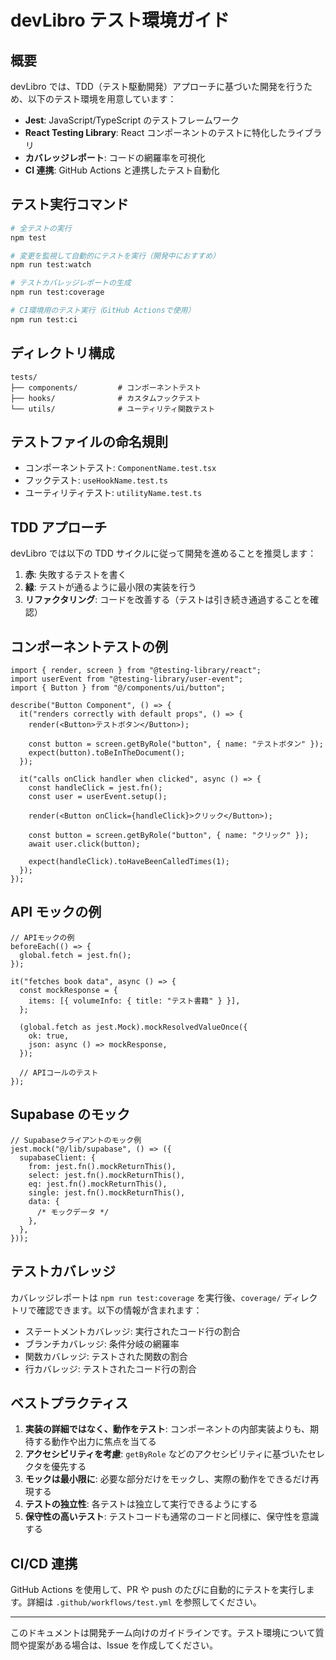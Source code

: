# devLibro テスト環境ガイド

## 概要

devLibro では、TDD（テスト駆動開発）アプローチに基づいた開発を行うため、以下のテスト環境を用意しています：

- **Jest**: JavaScript/TypeScript のテストフレームワーク
- **React Testing Library**: React コンポーネントのテストに特化したライブラリ
- **カバレッジレポート**: コードの網羅率を可視化
- **CI 連携**: GitHub Actions と連携したテスト自動化

## テスト実行コマンド

```bash
# 全テストの実行
npm test

# 変更を監視して自動的にテストを実行（開発中におすすめ）
npm run test:watch

# テストカバレッジレポートの生成
npm run test:coverage

# CI環境用のテスト実行（GitHub Actionsで使用）
npm run test:ci
```

## ディレクトリ構成

```
tests/
├── components/         # コンポーネントテスト
├── hooks/              # カスタムフックテスト
└── utils/              # ユーティリティ関数テスト
```

## テストファイルの命名規則

- コンポーネントテスト: `ComponentName.test.tsx`
- フックテスト: `useHookName.test.ts`
- ユーティリティテスト: `utilityName.test.ts`

## TDD アプローチ

devLibro では以下の TDD サイクルに従って開発を進めることを推奨します：

1. **赤**: 失敗するテストを書く
2. **緑**: テストが通るように最小限の実装を行う
3. **リファクタリング**: コードを改善する（テストは引き続き通過することを確認）

## コンポーネントテストの例

```tsx
import { render, screen } from "@testing-library/react";
import userEvent from "@testing-library/user-event";
import { Button } from "@/components/ui/button";

describe("Button Component", () => {
  it("renders correctly with default props", () => {
    render(<Button>テストボタン</Button>);

    const button = screen.getByRole("button", { name: "テストボタン" });
    expect(button).toBeInTheDocument();
  });

  it("calls onClick handler when clicked", async () => {
    const handleClick = jest.fn();
    const user = userEvent.setup();

    render(<Button onClick={handleClick}>クリック</Button>);

    const button = screen.getByRole("button", { name: "クリック" });
    await user.click(button);

    expect(handleClick).toHaveBeenCalledTimes(1);
  });
});
```

## API モックの例

```tsx
// APIモックの例
beforeEach(() => {
  global.fetch = jest.fn();
});

it("fetches book data", async () => {
  const mockResponse = {
    items: [{ volumeInfo: { title: "テスト書籍" } }],
  };

  (global.fetch as jest.Mock).mockResolvedValueOnce({
    ok: true,
    json: async () => mockResponse,
  });

  // APIコールのテスト
});
```

## Supabase のモック

```tsx
// Supabaseクライアントのモック例
jest.mock("@/lib/supabase", () => ({
  supabaseClient: {
    from: jest.fn().mockReturnThis(),
    select: jest.fn().mockReturnThis(),
    eq: jest.fn().mockReturnThis(),
    single: jest.fn().mockReturnThis(),
    data: {
      /* モックデータ */
    },
  },
}));
```

## テストカバレッジ

カバレッジレポートは `npm run test:coverage` を実行後、`coverage/` ディレクトリで確認できます。以下の情報が含まれます：

- ステートメントカバレッジ: 実行されたコード行の割合
- ブランチカバレッジ: 条件分岐の網羅率
- 関数カバレッジ: テストされた関数の割合
- 行カバレッジ: テストされたコード行の割合

## ベストプラクティス

1. **実装の詳細ではなく、動作をテスト**: コンポーネントの内部実装よりも、期待する動作や出力に焦点を当てる
2. **アクセシビリティを考慮**: `getByRole` などのアクセシビリティに基づいたセレクタを優先する
3. **モックは最小限に**: 必要な部分だけをモックし、実際の動作をできるだけ再現する
4. **テストの独立性**: 各テストは独立して実行できるようにする
5. **保守性の高いテスト**: テストコードも通常のコードと同様に、保守性を意識する

## CI/CD 連携

GitHub Actions を使用して、PR や push のたびに自動的にテストを実行します。詳細は `.github/workflows/test.yml` を参照してください。

---

このドキュメントは開発チーム向けのガイドラインです。テスト環境について質問や提案がある場合は、Issue を作成してください。
